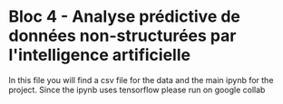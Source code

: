 # Bloc 4 - Analyse prédictive de données non-structurées par l'intelligence artificielle

In this file you will find a csv file for the data and the main ipynb for the project. Since the ipynb uses tensorflow please run on google collab
